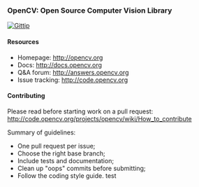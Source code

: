 ### OpenCV: Open Source Computer Vision Library

[![Gittip](http://img.shields.io/gittip/OpenCV.png)](https://www.gittip.com/OpenCV/)

#### Resources

* Homepage: <http://opencv.org>
* Docs: <http://docs.opencv.org>
* Q&A forum: <http://answers.opencv.org>
* Issue tracking: <http://code.opencv.org>

#### Contributing

Please read before starting work on a pull request: <http://code.opencv.org/projects/opencv/wiki/How_to_contribute>

Summary of guidelines:

* One pull request per issue;
* Choose the right base branch;
* Include tests and documentation;
* Clean up "oops" commits before submitting;
* Follow the coding style guide.
test
